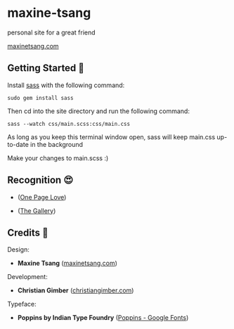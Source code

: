 # maxine-tsang
personal site for a great friend

[maxinetsang.com](http://maxinetsang.com/)


## Getting Started :memo:

Install [sass](http://sass-lang.com/) with the following command: 
```
sudo gem install sass
```
Then cd into the site directory and run the following command:
```
sass --watch css/main.scss:css/main.css
```
As long as you keep this terminal window open, sass will keep main.css up-to-date in the background

Make your changes to main.scss :)

## Recognition :heart_eyes:

- ([One Page Love](https://onepagelove.com/maxine-tsang))

- ([The Gallery](http://thegallery.io/))

## Credits :clap:

Design:
- **Maxine Tsang** ([maxinetsang.com](http://maxinetsang.com/))

Development:
- **Christian Gimber** ([christiangimber.com](http://christiangimber.com/))

Typeface:
- **Poppins by Indian Type Foundry** ([Poppins - Google Fonts](https://fonts.google.com/specimen/Poppins))
